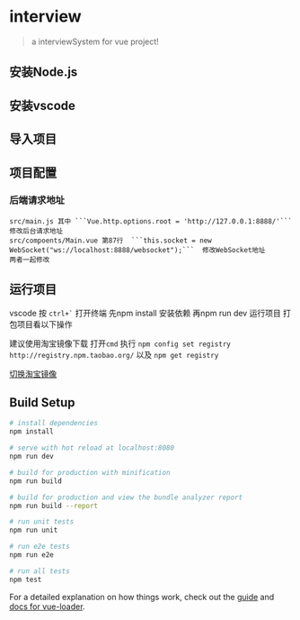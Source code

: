 # interview

> a interviewSystem for vue project!

##  安装Node.js

## 安装vscode

## 导入项目

## 项目配置

### 后端请求地址 
    src/main.js 其中 ```Vue.http.options.root = 'http://127.0.0.1:8888/'``` 修改后台请求地址
    src/compoents/Main.vue 第87行  ```this.socket = new WebSocket("ws://localhost:8888/websocket");```  修改WebSocket地址 
    两者一起修改

## 运行项目

   vscode 按 ``` ctrl+` ``` 打开终端 先npm install 安装依赖  再npm run dev 运行项目 打包项目看以下操作
   
   建议使用淘宝镜像下载 打开```cmd``` 执行 ```npm config set registry http://registry.npm.taobao.org/``` 以及  ```npm get registry```
   
   [切换淘宝镜像](https://www.jianshu.com/p/8f9f79e5cd0d)
   

## Build Setup

``` bash
# install dependencies
npm install

# serve with hot reload at localhost:8080
npm run dev

# build for production with minification
npm run build

# build for production and view the bundle analyzer report
npm run build --report

# run unit tests
npm run unit

# run e2e tests
npm run e2e

# run all tests
npm test
```

For a detailed explanation on how things work, check out the [guide](http://vuejs-templates.github.io/webpack/) and [docs for vue-loader](http://vuejs.github.io/vue-loader).
